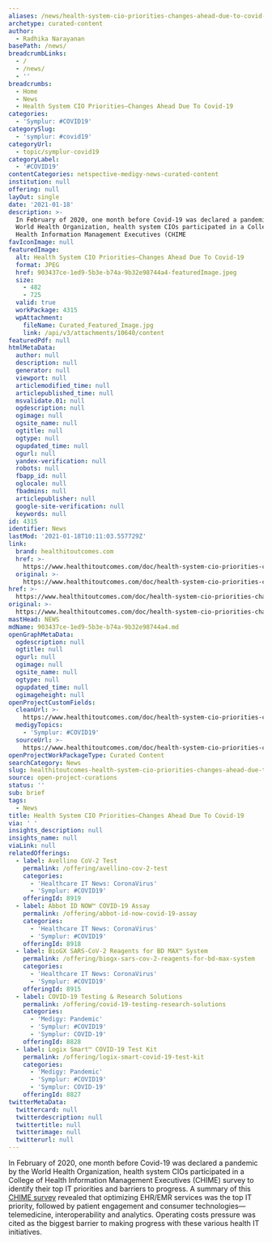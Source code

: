 ```yaml
---
aliases: /news/health-system-cio-priorities-changes-ahead-due-to-covid-19
archetype: curated-content
author:
  - Radhika Narayanan
basePath: /news/
breadcrumbLinks:
  - /
  - /news/
  - ''
breadcrumbs:
  - Home
  - News
  - Health System CIO Priorities—Changes Ahead Due To Covid-19
categories:
  - 'Symplur: #COVID19'
categorySlug:
  - 'symplur: #covid19'
categoryUrl:
  - topic/symplur-covid19
categoryLabel:
  - '#COVID19'
contentCategories: netspective-medigy-news-curated-content
institution: null
offering: null
layOut: single
date: '2021-01-18'
description: >-
  In February of 2020, one month before Covid-19 was declared a pandemic by the
  World Health Organization, health system CIOs participated in a College of
  Health Information Management Executives (CHIME
favIconImage: null
featuredImage:
  alt: Health System CIO Priorities—Changes Ahead Due To Covid-19
  format: JPEG
  href: 903437ce-1ed9-5b3e-b74a-9b32e98744a4-featuredImage.jpeg
  size:
    - 482
    - 725
  valid: true
  workPackage: 4315
  wpAttachment:
    fileName: Curated_Featured_Image.jpg
    link: /api/v3/attachments/10640/content
featuredPdf: null
htmlMetaData:
  author: null
  description: null
  generator: null
  viewport: null
  articlemodified_time: null
  articlepublished_time: null
  msvalidate.01: null
  ogdescription: null
  ogimage: null
  ogsite_name: null
  ogtitle: null
  ogtype: null
  ogupdated_time: null
  ogurl: null
  yandex-verification: null
  robots: null
  fbapp_id: null
  oglocale: null
  fbadmins: null
  articlepublisher: null
  google-site-verification: null
  keywords: null
id: 4315
identifier: News
lastMod: '2021-01-18T10:11:03.557729Z'
link:
  brand: healthitoutcomes.com
  href: >-
    https://www.healthitoutcomes.com/doc/health-system-cio-priorities-changes-ahead-due-to-covid-0001
  original: >-
    https://www.healthitoutcomes.com/doc/health-system-cio-priorities-changes-ahead-due-to-covid-0001
href: >-
  https://www.healthitoutcomes.com/doc/health-system-cio-priorities-changes-ahead-due-to-covid-0001
original: >-
  https://www.healthitoutcomes.com/doc/health-system-cio-priorities-changes-ahead-due-to-covid-0001
mastHead: NEWS
mdName: 903437ce-1ed9-5b3e-b74a-9b32e98744a4.md
openGraphMetaData:
  ogdescription: null
  ogtitle: null
  ogurl: null
  ogimage: null
  ogsite_name: null
  ogtype: null
  ogupdated_time: null
  ogimageheight: null
openProjectCustomFields:
  cleanUrl: >-
    https://www.healthitoutcomes.com/doc/health-system-cio-priorities-changes-ahead-due-to-covid-0001
  medigyTopics:
    - 'Symplur: #COVID19'
  sourceUrl: >-
    https://www.healthitoutcomes.com/doc/health-system-cio-priorities-changes-ahead-due-to-covid-0001
openProjectWorkPackageType: Curated Content
searchCategory: News
slug: healthitoutcomes-health-system-cio-priorities-changes-ahead-due-to-covid-19
source: open-project-curations
status: ''
sub: brief
tags:
  - News
title: Health System CIO Priorities—Changes Ahead Due To Covid-19
via: ' '
insights_description: null
insights_name: null
viaLink: null
relatedOfferings:
  - label: Avellino CoV-2 Test
    permalink: /offering/avellino-cov-2-test
    categories:
      - 'Healthcare IT News: CoronaVirus'
      - 'Symplur: #COVID19'
    offeringId: 8919
  - label: Abbot ID NOW™ COVID-19 Assay
    permalink: /offering/abbot-id-now-covid-19-assay
    categories:
      - 'Healthcare IT News: CoronaVirus'
      - 'Symplur: #COVID19'
    offeringId: 8918
  - label: BioGX SARS-CoV-2 Reagents for BD MAX™ System
    permalink: /offering/biogx-sars-cov-2-reagents-for-bd-max-system
    categories:
      - 'Healthcare IT News: CoronaVirus'
      - 'Symplur: #COVID19'
    offeringId: 8915
  - label: COVID-19 Testing & Research Solutions
    permalink: /offering/covid-19-testing-research-solutions
    categories:
      - 'Medigy: Pandemic'
      - 'Symplur: #COVID19'
      - 'Symplur: COVID-19'
    offeringId: 8828
  - label: Logix Smart™ COVID-19 Test Kit
    permalink: /offering/logix-smart-covid-19-test-kit
    categories:
      - 'Medigy: Pandemic'
      - 'Symplur: #COVID19'
      - 'Symplur: COVID-19'
    offeringId: 8827
twitterMetaData:
  twittercard: null
  twitterdescription: null
  twittertitle: null
  twitterimage: null
  twitterurl: null
---
```

<p>In February of 2020, one month before Covid-19 was declared a pandemic by the World Health Organization, health system CIOs participated in a College of Health Information Management Executives (CHIME) survey to identify their top IT priorities and barriers to progress. A summary of this <a href="https://cerecore.net/2020-health-system-cio-priorities-chime-survey/">CHIME survey</a> revealed that optimizing EHR/EMR services was the top IT priority, followed by patient engagement and consumer technologies—telemedicine, interoperability and analytics. Operating costs pressure was cited as the biggest barrier to making progress with these various health IT initiatives.</p>